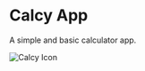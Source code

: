 # Calcy App
A simple and basic calculator app.

![Calcy Icon](https://varundevpro.github.io/calcy/calcy-icon.png)